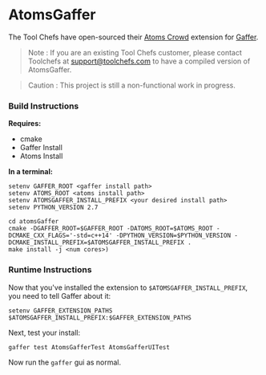 # AtomsGaffer

The Tool Chefs have open-sourced their [Atoms Crowd](https://atoms.toolchefs.com) extension for [Gaffer](http://www.gafferhq.org).

> Note : If you are an existing Tool Chefs customer, please contact Toolchefs at support@toolchefs.com to have a compiled version of AtomsGaffer.

> Caution : This project is still a non-functional work in progress.

### Build Instructions

**Requires:**

* cmake
* Gaffer Install
* Atoms Install

**In a terminal:**

```
setenv GAFFER_ROOT <gaffer install path>
setenv ATOMS_ROOT <atoms install path>
setenv ATOMSGAFFER_INSTALL_PREFIX <your desired install path>
setenv PYTHON_VERSION 2.7

cd atomsGaffer
cmake -DGAFFER_ROOT=$GAFFER_ROOT -DATOMS_ROOT=$ATOMS_ROOT -DCMAKE_CXX_FLAGS='-std=c++14' -DPYTHON_VERSION=$PYTHON_VERSION -DCMAKE_INSTALL_PREFIX=$ATOMSGAFFER_INSTALL_PREFIX .
make install -j <num cores>)
```

### Runtime Instructions

Now that you've installed the extension to `$ATOMSGAFFER_INSTALL_PREFIX`, you need to tell Gaffer about it:

`setenv GAFFER_EXTENSION_PATHS $ATOMSGAFFER_INSTALL_PREFIX:$GAFFER_EXTENSION_PATHS`

Next, test your install:

`gaffer test AtomsGafferTest AtomsGafferUITest`

Now run the `gaffer` gui as normal.
